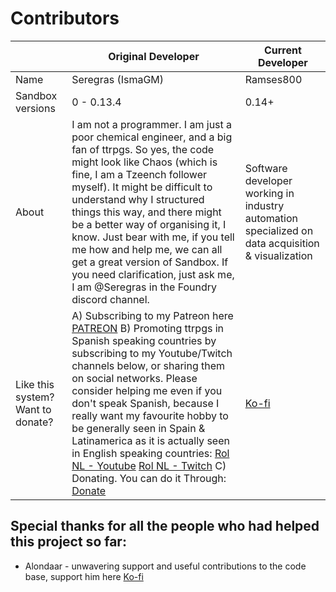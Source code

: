 # Contributors

|                                   | Original Developer                                           | Current Developer                                            |
| --------------------------------- | ------------------------------------------------------------ | ------------------------------------------------------------ |
| Name                              | Seregras (IsmaGM)                                            | Ramses800                                                    |
| Sandbox versions                  | 0 - 0.13.4                                                   | 0.14+                                                        |
| About                             | I am not a programmer. I am just a poor chemical engineer, and a big fan of ttrpgs. So yes, the code might look like Chaos (which is fine, I am a Tzeench follower myself). It might be difficult to understand why I structured things this way, and there might be a better way of organising it, I know. Just bear with me, if you tell me how and help me, we can all get a great version of Sandbox. If you need clarification, just ask me, I am @Seregras in the Foundry discord channel. | Software developer working in industry automation specialized on data acquisition & visualization |
| Like this system? Want to donate? | A) Subscribing to my Patreon here [PATREON](https://www.patreon.com/seregras?fan_landing=true) B) Promoting ttrpgs in Spanish speaking countries by subscribing to my Youtube/Twitch channels below, or sharing them on social networks. Please consider helping me even if you don't speak Spanish, because I really want my favourite hobby to be generally seen in Spain & Latinamerica as it is actually seen in English speaking countries: [Rol NL - Youtube](https://www.youtube.com/c/RolNL) [Rol NL - Twitch](https://www.twitch.tv/rolnl) C) Donating. You can do it Through: [Donate](https://streamlabs.com/rolnl/tip) | [Ko-fi](https://ko-fi.com/ramses800)                         |

## Special thanks for all the people who had helped this project so far:

- Alondaar - unwavering support and useful contributions to the code base, support him here [Ko-fi](https://ko-fi.com/alondaar)